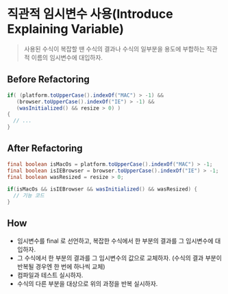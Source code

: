 #  직관적 임시변수 사용(Introduce Explaining Variable)

> 사용된 수식이 복잡할 땐 수식의 결과나 수식의 일부분을 용도에 부합하는 직관적 이름의 임시변수에 대입하자.

## Before Refactoring

```java
if( (platform.toUpperCase().indexOf("MAC") > -1) &&
   (browser.toUpperCase().indexOf("IE") > -1) &&
   (wasInitialized() && resize > 0) ) 
{
  // ...   
}
```

## After Refactoring

```java
final boolean isMacOs = platform.toUpperCase().indexOf("MAC") > -1;
final boolean isIEBrowser = browser.toUpperCase().indexOf("IE") > -1;
final boolean wasResized = resize > 0;

if(isMacOs && isIEBrowser && wasInitialized() && wasResized) {
  // 기능 코드
}
```

## How

- 임시변수를 final 로 선언하고, 복잡한 수식에서 한 부분의 결과를 그 임시변수에 대입하자.
- 그 수식에서 한 부분의 결과를 그 임시변수의 값으로 교체하자. (수식의 결과 부분이 반복될 경우엔 한 번에 하나씩 교체)
- 컴파일과 테스트 실시하자.
- 수식의 다른 부분을 대상으로 위의 과정을 반복 실시하자.
   
